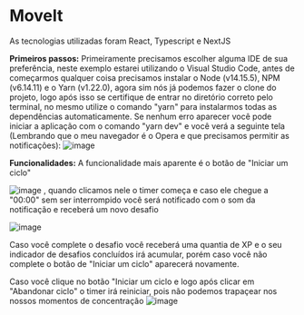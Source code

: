# MoveIt

As tecnologias utilizadas foram React, Typescript e NextJS

**Primeiros passos:** Primeiramente precisamos escolher alguma IDE de sua preferência, neste exemplo estarei utilizando o Visual Studio Code, antes de começarmos qualquer coisa precisamos instalar o Node (v14.15.5), NPM (v6.14.11) e o Yarn (v1.22.0), agora sim nós já podemos fazer o clone do projeto, logo após isso se certifique de entrar no diretório correto pelo terminal, no mesmo utilize o comando "yarn" para instalarmos todas as dependências automaticamente. Se nenhum erro aparecer você pode iniciar a aplicação com o comando "yarn dev" e você verá a seguinte tela (Lembrando que o meu navegador é o Opera e que precisamos permitir as notificações): ![image](https://user-images.githubusercontent.com/53949034/109439542-7ae62a00-7a0d-11eb-801e-4c200724e91f.png)
 

**Funcionalidades:** 
A funcionalidade mais aparente é o botão de "Iniciar um ciclo" 


![image](https://user-images.githubusercontent.com/53949034/109439611-d7494980-7a0d-11eb-9494-be8ee732269a.png)
, quando clicamos nele o timer começa e caso ele chegue a "00:00" sem ser interrompido você será notificado com o som da notificação e receberá um novo desafio 


![image](https://user-images.githubusercontent.com/53949034/109439659-0fe92300-7a0e-11eb-998b-57cbed748b12.png) 

Caso você complete o desafio você receberá uma quantia de XP e o seu indicador de desafios concluídos irá acumular, porém caso você não complete o botão de "Iniciar um ciclo" aparecerá novamente. 

Caso você clique no botão "Iniciar um ciclo e logo após clicar em "Abandonar ciclo" o timer irá reiniciar, pois não podemos trapaçear nos nossos momentos de concentração 
![image](https://user-images.githubusercontent.com/53949034/109439746-622a4400-7a0e-11eb-8202-5361edcd643e.png)

